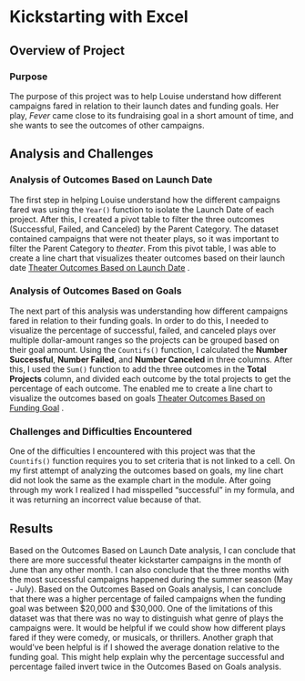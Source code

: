 # Kickstarting with Excel

## Overview of Project

### Purpose
The purpose of this project was to help Louise understand how different campaigns fared in relation to their launch dates and funding goals. Her play, *Fever* came close to its fundraising goal in a short amount of time, and she wants to see the outcomes of other campaigns. 

## Analysis and Challenges

### Analysis of Outcomes Based on Launch Date

The first step in helping Louise understand how the different campaigns fared was using the `Year()` function to isolate the Launch Date of each project. After this, I created a pivot table to filter the three outcomes (Successful, Failed, and Canceled) by the Parent Category. The dataset contained campaigns that were not theater plays, so it was important to filter the Parent Category to *theater*. From this pivot table, I was able to create a line chart that visualizes theater outcomes based on their launch date [Theater Outcomes Based on Launch Date](docs/Theater_Outcomes_vs_Launch.png) . 

### Analysis of Outcomes Based on Goals

The next part of this analysis was understanding how different campaigns fared in relation to their funding goals. In order to do this, I needed to visualize the percentage of successful, failed, and canceled plays over multiple dollar-amount ranges so the projects can be grouped based on their goal amount. Using the `Countifs()` function, I calculated the **Number Successful**, **Number Failed**, and **Number Canceled** in three columns. After this, I used the `Sum()` function to add the three outcomes in the **Total Projects** column, and divided each outcome by the total projects to get the percentage of each outcome. The enabled me to create a line chart to visualize the outcomes based on goals [Theater Outcomes Based on Funding Goal](docs/Outcomes_vs_Goals.png) .

### Challenges and Difficulties Encountered

One of the difficulties I encountered with this project was that the `Countifs()` function requires you to set criteria that is not linked to a cell. On my first attempt of analyzing the outcomes based on goals, my line chart did not look the same as the example chart in the module. After going through my work I realized I had misspelled “successful” in my formula, and it was returning an incorrect value because of that. 

## Results

Based on the Outcomes Based on Launch Date analysis, I can conclude that there are more successful theater kickstarter campaigns in the month of June than any other month. I can also conclude that the three months with the most successful campaigns happened during the summer season (May - July). Based on the Outcomes Based on Goals analysis, I can conclude that there was a higher percentage of failed campaigns when the funding goal was between $20,000 and $30,000. 
One of the limitations of this dataset was that there was no way to distinguish what genre of plays the campaigns were. It would be helpful if we could show how different plays fared if they were comedy, or musicals, or thrillers. Another graph that would’ve been helpful is if I showed the average donation relative to the funding goal. This might help explain why the percentage successful and percentage failed invert twice in the Outcomes Based on Goals analysis. 
